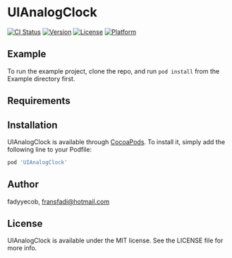 # UIAnalogClock

[![CI Status](https://img.shields.io/travis/fadyyecob/UIAnalogClock.svg?style=flat)](https://travis-ci.org/fadyyecob/UIAnalogClock)
[![Version](https://img.shields.io/cocoapods/v/UIAnalogClock.svg?style=flat)](https://cocoapods.org/pods/UIAnalogClock)
[![License](https://img.shields.io/cocoapods/l/UIAnalogClock.svg?style=flat)](https://cocoapods.org/pods/UIAnalogClock)
[![Platform](https://img.shields.io/cocoapods/p/UIAnalogClock.svg?style=flat)](https://cocoapods.org/pods/UIAnalogClock)

## Example

To run the example project, clone the repo, and run `pod install` from the Example directory first.

## Requirements

## Installation

UIAnalogClock is available through [CocoaPods](https://cocoapods.org). To install
it, simply add the following line to your Podfile:

```ruby
pod 'UIAnalogClock'
```

## Author

fadyyecob, fransfadi@hotmail.com

## License

UIAnalogClock is available under the MIT license. See the LICENSE file for more info.
